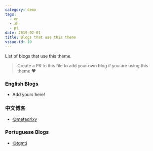 ```yaml
---
category: demo
tags:
  - en
  - zh
  - pt
date: 2019-02-01
title: Blogs that use this theme
vssue-id: 10
---
```


List of blogs that use this theme.

<!-- more -->

> Create a PR to this file to add your own blog if you are using this theme :heart:

### English Blogs

- Add yours here!

### 中文博客

- [@meteorlxy](https://www.meteorlxy.cn)

### Portuguese Blogs

- [@tgmti](https://tgmti.github.io/advpl/)
